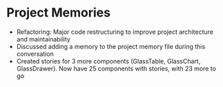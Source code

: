 # Project Memories

- Refactoring: Major code restructuring to improve project architecture and maintainability
- Discussed adding a memory to the project memory file during this conversation
- Created stories for 3 more components (GlassTable, GlassChart, GlassDrawer). Now have 25 components with stories, with 23 more to go